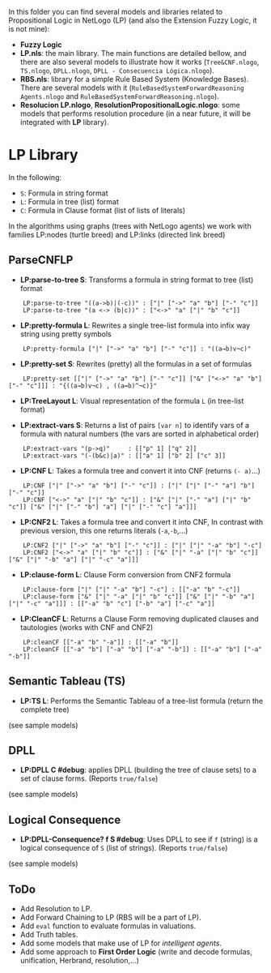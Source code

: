 In this folder you can find several models and libraries related to Propositional Logic in NetLogo (LP) (and also the Extension Fuzzy Logic, it is not mine):

* __Fuzzy Logic__
* __LP.nls__: the main library. The main functions are detailed bellow, and there are also several models to illustrate how it works (`Tree&CNF.nlogo`, `TS.nlogo`, `DPLL.nlogo`, `DPLL - Consecuencia Lógica.nlogo`).
* __RBS.nls__: library for a simple Rule Based System (Knowledge Bases). There are several models with it (`RuleBasedSystemForwardReasoning Agents.nlogo` and `RuleBasedSystemForwardReasoning.nlogo`).
* __Resolucion LP.nlogo__, __ResolutionPropositionalLogic.nlogo__: some models that performs resolution procedure (in a near future, it will be integrated with __LP__ library).

# LP Library

In the following:

* `S`: Formula in string format
* `L`: Formula in tree (list) format
* `C`: Formula in Clause format (list of lists of literals)

In the algorithms using graphs (trees with NetLogo agents) we work with families LP:nodes (turtle breed) and
LP:links (directed link breed)

## ParseCNFLP

* __LP:parse-to-tree S__: Transforms a formula in string format to tree (list) format

```
    LP:parse-to-tree "((a->b)|(-c))" : ["|" ["->" "a" "b"] ["-" "c"]]
    LP:parse-to-tree "(a <-> (b|c))" : ["<->" "a" ["|" "b" "c"]]
```
	
* __LP:pretty-formula L__: Rewrites a single tree-list formula into infix way string using pretty symbols

```
    LP:pretty-formula ["|" ["->" "a" "b"] ["-" "c"]] : "((a→b)v¬c)"
```

* __LP:pretty-set S__: Rewrites (pretty) all the formulas in a set of formulas

```
	LP:pretty-set [["|" ["->" "a" "b"] ["-" "c"]] ["&" ["<->" "a" "b"] ["-" "c"]]] : "{((a→b)v¬c) , ((a↔b)^¬c)}"
```

* __LP:TreeLayout L__: Visual representation of the formula `L` (in tree-list format)

* __LP:extract-vars S__: Returns a list of pairs `[var n]` to identify vars of a formula with natural numbers 
(the vars are sorted in alphabetical order)

```
	LP:extract-vars "(p->q)"     : [["p" 1] ["q" 2]]
	LP:extract-vars "(-(b&c)|a)" : [["a" 1] ["b" 2] ["c" 3]]
```

* __LP:CNF L__: Takes a formula tree and convert it into CNF (returns `(- a)`...)

```
	LP:CNF ["|" ["->" "a" "b"] ["-" "c"]] : ["|" ["|" ["-" "a"] "b"] ["-" "c"]]
	LP:CNF ["<->" "a" ["|" "b" "c"]] : ["&" ["|" ["-" "a"] ["|" "b" "c"]] ["&" ["|" ["-" "b"] "a"] ["|" ["-" "c"] "a"]]]
```

* __LP:CNF2 L__: Takes a formula tree and convert it into CNF, In contrast with previous version, 
this one returns literals (`-a`,`-b`,...)

```
	LP:CNF2 ["|" ["->" "a" "b"] ["-" "c"]] : ["|" ["|" "-a" "b"] "-c"]
	LP:CNF2 ["<->" "a" ["|" "b" "c"]] : ["&" ["|" "-a" ["|" "b" "c"]] ["&" ["|" "-b" "a"] ["|" "-c" "a"]]]
```

* __LP:clause-form L__: Clause Form conversion from CNF2 formula

```
	LP:clause-form ["|" ["|" "-a" "b"] "-c"] : [["-a" "b" "-c"]]
	LP:clause-form ["&" ["|" "-a" ["|" "b" "c"]] ["&" ["|" "-b" "a"] ["|" "-c" "a"]]] : [["-a" "b" "c"] ["-b" "a"] ["-c" "a"]]
```

* __LP:CleanCF L__: Returns a Clause Form removing duplicated clauses and tautologies (works with CNF and CNF2)

```
	LP:cleanCF [["-a" "b" "-a"]] : [["-a" "b"]]
	LP:cleanCF [["-a" "b"] ["-a" "b"] ["-a" "-b"]] : [["-a" "b"] ["-a" "-b"]]
```

## Semantic Tableau (TS)

* __LP:TS L__: Performs the Semantic Tableau of a tree-list formula (return the complete tree)

(see sample models)

## DPLL

* __LP:DPLL C #debug__: applies DPLL (building the tree of clause sets) to a set of clause forms. (Reports `true/false`)

(see sample models)

## Logical Consequence

* __LP:DPLL-Consequence? f S #debug__: Uses DPLL to see if `f` (string) is a logical consequence of `S` (list of strings). 
(Reports `true/false`)

(see sample models)

## ToDo

* Add Resolution to LP.
* Add Forward Chaining to LP (RBS will be a part of LP).
* Add `eval` function to evaluate formulas in valuations.
* Add Truth tables.
* Add some models that make use of LP for _intelligent agents_.
* Add some approach to __First Order Logic__ (write and decode formulas, unification, Herbrand, resolution,...)
